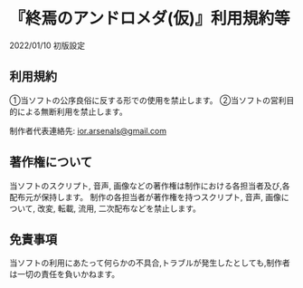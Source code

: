 # 『終焉のアンドロメダ(仮)』利用規約等

2022/01/10 初版設定

## 利用規約

①当ソフトの公序良俗に反する形での使用を禁止します。
②当ソフトの営利目的による無断利用を禁止します。

制作者代表連絡先: ior.arsenals@gmail.com

## 著作権について

当ソフトのスクリプト, 音声, 画像などの著作権は制作における各担当者及び,各配布元が保持します。
制作の各担当者が著作権を持つスクリプト, 音声, 画像について, 改変, 転載, 流用, 二次配布などを禁止します。

## 免責事項

当ソフトの利用にあたって何らかの不具合,トラブルが発生したとしても,制作者は一切の責任を負いかねます。
